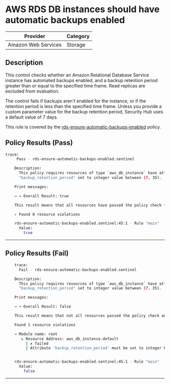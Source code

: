 # AWS RDS DB instances should have automatic backups enabled

| Provider            | Category |
|---------------------|----------|
| Amazon Web Services | Storage  |

## Description

This control checks whether an Amazon Relational Database Service instance has automated backups enabled, and a backup retention period greater than or equal to the specified time frame. 
Read replicas are excluded from evaluation. 

The control fails if backups aren't enabled for the instance, or if the retention period is less than the specified time frame. 
Unless you provide a custom parameter value for the backup retention period, Security Hub uses a default value of 7 days.

This rule is covered by the [rds-ensure-automatic-backups-enabled](https://github.com/hashicorp/policy-library-FSBP-Policy-Set-for-AWS-Terraform/blob/main/policies/rds/rds-ensure-automatic-backups-enabled.sentinel) policy.

## Policy Results (Pass)
```bash
trace:
     Pass - rds-ensure-automatic-backups-enabled.sentinel

    Description:
      This policy requires resources of type `aws_db_instance` have attribute
      "backup_retention_period" set to integer value between (7, 35).

    Print messages:

    → → Overall Result: true

    This result means that all resources have passed the policy check for the policy rds-ensure-automatic-backups-enabled.

    ✓ Found 0 resource violations

    rds-ensure-automatic-backups-enabled.sentinel:45:1 - Rule "main"
      Value:
        true
```

---

## Policy Results (Fail)
```bash
    trace:
      Fail - rds-ensure-automatic-backups-enabled.sentinel

    Description:
      This policy requires resources of type `aws_db_instance` have attribute
      "backup_retention_period" set to integer value between (7, 35).

    Print messages:

    → → Overall Result: false

    This result means that not all resources passed the policy check and the protected behavior is not allowed for the policy rds-ensure-automatic-backups-enabled.

    Found 1 resource violations

    → Module name: root
       ↳ Resource Address: aws_db_instance.default
         | ✗ failed
         | Attribute 'backup_retention_period' must be set to integer between (7, 35) for 'aws_db_instance' resources. Refer to https://docs.aws.amazon.com/securityhub/latest/userguide/rds-controls.html#rds-11 for more details.


    rds-ensure-automatic-backups-enabled.sentinel:45:1 - Rule "main"
      Value:
        false      
```

---